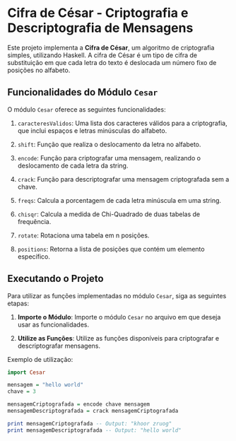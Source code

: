 # Cifra de César - Criptografia e Descriptografia de Mensagens

Este projeto implementa a **Cifra de César**, um algoritmo de criptografia simples, utilizando Haskell. A cifra de César é um tipo de cifra de substituição em que cada letra do texto é deslocada um número fixo de posições no alfabeto.

## Funcionalidades do Módulo `Cesar`

O módulo `Cesar` oferece as seguintes funcionalidades:

1. `caracteresValidos`: Uma lista dos caracteres válidos para a criptografia, que inclui espaços e letras minúsculas do alfabeto.

2. `shift`: Função que realiza o deslocamento da letra no alfabeto.

3. `encode`: Função para criptografar uma mensagem, realizando o deslocamento de cada letra da string.

4. `crack`: Função para descriptografar uma mensagem criptografada sem a chave.

5. `freqs`: Calcula a porcentagem de cada letra minúscula em uma string.

6. `chisqr`: Calcula a medida de Chi-Quadrado de duas tabelas de frequência.

7. `rotate`: Rotaciona uma tabela em n posições.

8. `positions`: Retorna a lista de posições que contém um elemento específico.

## Executando o Projeto

Para utilizar as funções implementadas no módulo `Cesar`, siga as seguintes etapas:

1. **Importe o Módulo**: Importe o módulo `Cesar` no arquivo em que deseja usar as funcionalidades.

2. **Utilize as Funções**: Utilize as funções disponíveis para criptografar e descriptografar mensagens.

Exemplo de utilização:
```haskell
import Cesar

mensagem = "hello world"
chave = 3

mensagemCriptografada = encode chave mensagem
mensagemDescriptografada = crack mensagemCriptografada

print mensagemCriptografada -- Output: "khoor zruog"
print mensagemDescriptografada -- Output: "hello world"
